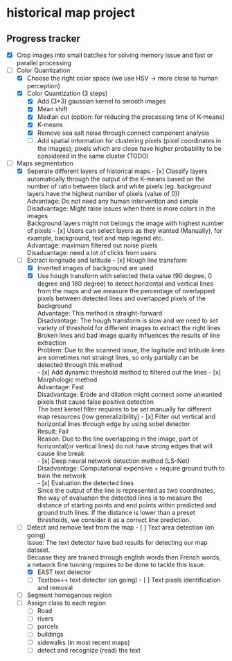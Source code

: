 # historical map project

## Progress tracker
- [x] Crop images into small batches for solving memory issue and fast or parallel processing
- [ ] Color Quantization
  - [x] Choose the right color space (we use HSV -> more close to human perception)
  - [x] Color Quantization (3 steps)
      - [x] Add (3*3) gaussian kernel to smooth images
      - [x] Mean shift
      - [x] Median cut (option: for reducing the processing time of K-means)
      - [x] K-means
      - [x] Remove sea salt noise through connect component analysis
      - [ ] Add spatial information for clustering pixels (pixel coordinates in the images); pixels which are close have higher probability to be considered in the same cluster (TODO)

- [ ] Maps segmentation
    - [x]  Seperate different layers of historical maps
      - [x] Classify layers automatically through the output of the K-means based on the number of ratio between black and white pixels (eg. background layers have the highest number of pixels (value of 0)) <br/>
            Advantage: Do not need any human intervention and simple <br/>
            Disadvantage: Might raise issues when there is more colors in the images <br/>
            Background layers might not belongs the image with highest number of pixels 
      - [x] Users can select layers as they wanted (Manually), for example, background, text and map legend etc. <br/>
            Advantage: maximum filtered out noise pixels <br/>
            Disadvantage: need a lot of clicks from users
    - [ ]  Extract longitude and latitude
      - [x] Hough line transform
        - [x] Inverted images of background are used
        - [x] Use hough transform with selected theta value (90 degree, 0 degree and 180 degree) to detect horizontal and vertical lines from the maps and we measure the percentage of overlapped pixels between detected lines and overlapped pixels of the background<br/>
              Advantage: This method is straight-forward <br/>
              Disadvantage: The hough transform is slow and we need to set variety of threshold for different images to extract the right lines <br/>
              Broken lines and bad image quality influences the results of line extraction <br/>
	      Problem: Due to the scanned issue, the logitude and latitude lines are sometimes not straingt lines, so only partially can be detected through this method <br/>
      - [x] Add dynamic threshold method to filtered out the lines
      - [x] Morphologic method <br/>
            Advantage: Fast<br/>
            Disadvantage: Erode and dilation might connect some unwanted pixels that cause false positive detection <br/>
            The best kernel filter requires to be set manually for different map resources (low generalizibility)
      - [x] Filter out vertical and horizontal lines through edge by using sobel detector <br/>
      	    Result: Fail <br/>
	    Reason: Due to the line overlapping in the image, part ot horizontal(or vertical lines) do not have strong edges that will cause line break <br/> 
      - [x] Deep neural network detection method (LS-Net) <br/>
      	    Disadvantage: Computational expensive + require ground truth to train the network<br/>
      - [x] Evaluation the detected lines <br/>
      	    Since the output of the line is represented as two coordinates, the way of evaluation the detected lines is to measure the distance of starting points and end points within predicted and ground truth lines. If the distance is lower than a preset thresholds, we consider it as a correct line prediction.
    - [ ]  Detect and remove text from the map 
      - [ ] Text area detection (on going) <br/>
		Issue: The text detector have bad results for detecting our map dataset. <br/>
		Becuase they are trained through english words then French words, a network fine tunning requires to be done to tackle this issue.
        - [x] EAST text detector
        - [ ] Textbox++ text detector (on going)
      - [ ] Text pixels identification and removal
    - [ ]  Segment homogenous region
    - [ ]  Assign class to each region
        - [ ] Road
        - [ ] rivers
        - [ ] parcels
        - [ ] buildings
        - [ ] sidewalks (in most recent maps)
        - [ ] detect and recognize (read) the text
